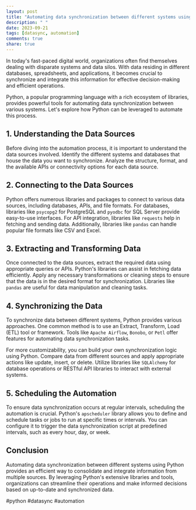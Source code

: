 ```yaml
---
layout: post
title: "Automating data synchronization between different systems using Python"
description: " "
date: 2023-09-21
tags: [datasync, automation]
comments: true
share: true
---
```


In today's fast-paced digital world, organizations often find themselves dealing with disparate systems and data silos. With data residing in different databases, spreadsheets, and applications, it becomes crucial to synchronize and integrate this information for effective decision-making and efficient operations.

Python, a popular programming language with a rich ecosystem of libraries, provides powerful tools for automating data synchronization between various systems. Let's explore how Python can be leveraged to automate this process.

## 1. Understanding the Data Sources

Before diving into the automation process, it is important to understand the data sources involved. Identify the different systems and databases that house the data you want to synchronize. Analyze the structure, format, and the available APIs or connectivity options for each data source.

## 2. Connecting to the Data Sources

Python offers numerous libraries and packages to connect to various data sources, including databases, APIs, and file formats. For databases, libraries like `psycopg2` for PostgreSQL and `pyodbc` for SQL Server provide easy-to-use interfaces. For API integration, libraries like `requests` help in fetching and sending data. Additionally, libraries like `pandas` can handle popular file formats like CSV and Excel.

## 3. Extracting and Transforming Data

Once connected to the data sources, extract the required data using appropriate queries or APIs. Python's libraries can assist in fetching data efficiently. Apply any necessary transformations or cleaning steps to ensure that the data is in the desired format for synchronization. Libraries like `pandas` are useful for data manipulation and cleaning tasks.

## 4. Synchronizing the Data

To synchronize data between different systems, Python provides various approaches. One common method is to use an Extract, Transform, Load (ETL) tool or framework. Tools like `Apache Airflow`, `Bonobo`, or `Petl` offer features for automating data synchronization tasks.

For more customizability, you can build your own synchronization logic using Python. Compare data from different sources and apply appropriate actions like update, insert, or delete. Utilize libraries like `SQLAlchemy` for database operations or RESTful API libraries to interact with external systems.

## 5. Scheduling the Automation

To ensure data synchronization occurs at regular intervals, scheduling the automation is crucial. Python's `apscheduler` library allows you to define and schedule tasks or jobs to run at specific times or intervals. You can configure it to trigger the data synchronization script at predefined intervals, such as every hour, day, or week.

## Conclusion

Automating data synchronization between different systems using Python provides an efficient way to consolidate and integrate information from multiple sources. By leveraging Python's extensive libraries and tools, organizations can streamline their operations and make informed decisions based on up-to-date and synchronized data.

#python #datasync #automation
